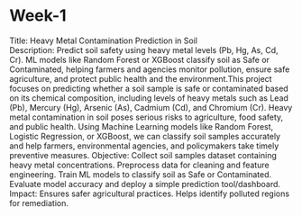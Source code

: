 # Week-1
Title: Heavy Metal Contamination Prediction in Soil  
Description: Predict soil safety using heavy metal levels (Pb, Hg, As, Cd, Cr). ML models like Random Forest or XGBoost classify soil as Safe or Contaminated, helping farmers and agencies monitor pollution, ensure safe agriculture, and protect public health and the environment.This project focuses on predicting whether a soil sample is safe or contaminated based on its chemical composition, including levels of heavy metals such as Lead (Pb), Mercury (Hg), Arsenic (As), Cadmium (Cd), and Chromium (Cr). Heavy metal contamination in soil poses serious risks to agriculture, food safety, and public health. Using Machine Learning models like Random Forest, Logistic Regression, or XGBoost, we can classify soil samples accurately and help farmers, environmental agencies, and policymakers take timely preventive measures.
Objective: Collect soil samples dataset containing heavy metal concentrations. Preprocess data for cleaning and feature engineering. Train ML models to classify soil as Safe or Contaminated. Evaluate model accuracy and deploy a simple prediction tool/dashboard. 
Impact: Ensures safer agricultural practices. Helps identify polluted regions for remediation.
